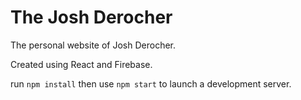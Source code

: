 # The Josh Derocher
The personal website of Josh Derocher.

Created using React and Firebase.

run `npm install` then use `npm start` to launch a development server.
